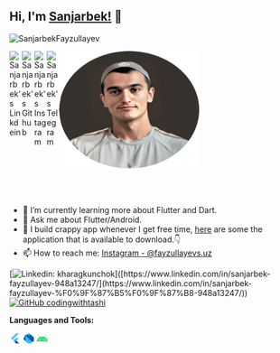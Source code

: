 ## Hi, I'm [Sanjarbek!](https://www.instagram.com/fayzullayevs.uz/) 👋

<p align="left"> <img src="https://komarev.com/ghpvc/?username=sanjarbekfayzullayev&label=Views&color=blue&style=plastic" alt="SanjarbekFayzullayev" /> </p>

<a href="https://www.instagram.com/fayzullayevs.uz/"><img src="https://github.com/SanjarbekFayzullayev/SanjarbekFayzullayev/blob/main/user-photoaidcom-cropped-removebg-preview.png" width="248" height="208" ></a>
<a href="https://www.linkedin.com/in/sanjarbek-fayzullayev-948a13247/">
  <img align="left" alt="Sanjarbek's Linkdein" width="22px" src="https://cdn.jsdelivr.net/npm/simple-icons@v3/icons/linkedin.svg" />
</a>
<a href="https://github.com/SanjarbekFayzullayev">
  <img align="left" alt="Sanjarbek's Github" width="22px" src="https://cdn.jsdelivr.net/npm/simple-icons@v3/icons/github.svg" />
</a>
<a href="https://www.instagram.com/fayzullayevs.uz/">
  <img align="left" alt="Sanjarbek's Instagram" width="22px" src="https://cdn.jsdelivr.net/npm/simple-icons@v3/icons/instagram.svg" />
</a>
<a href="https://t.me/SanjarbekFayzullayev">
  <img align="left" alt="Sanjarbek's Telegram" width="22px" src="https://cdn.jsdelivr.net/npm/simple-icons@v3/icons/telegram.svg" />
</a>

<br/>
<br/>



- 🌱 I’m currently learning more about Flutter and Dart.
- 💬 Ask me about Flutter/Android.
- 📱 I build crappy app whenever I get free time, [here](https://play.google.com/store/apps/dev?id=6201008957698378119) are some the application that is available to download.👇
- 📫 How to reach me: [Instagram - @fayzullayevs.uz](https://www.instagram.com/fayzullayevs.uz/)


[![Linkedin: kharagkunchok](https://img.shields.io/badge/-SanjarbekFayzullayev-blue?style=flat-square&logo=Linkedin&logoColor=white&link=[https://www.linkedin.com/in/sanjarbek-fayzullayev-948a13247/](https://www.linkedin.com/in/sanjarbek-fayzullayev-%F0%9F%87%B5%F0%9F%87%B8-948a13247/))]([https://www.linkedin.com/in/sanjarbek-fayzullayev-948a13247/](https://www.linkedin.com/in/sanjarbek-fayzullayev-%F0%9F%87%B5%F0%9F%87%B8-948a13247/))
[![GitHub codingwithtashi](https://img.shields.io/github/followers/SanjarbekFayzullayev?label=follow&style=social)](https://github.com/SanjarbekFayzullayev)


**Languages and Tools:**  

<code><img height="20" src="https://raw.githubusercontent.com/github/explore/80688e429a7d4ef2fca1e82350fe8e3517d3494d/topics/flutter/flutter.png"></code>
<code><img height="20" src="https://raw.githubusercontent.com/github/explore/80688e429a7d4ef2fca1e82350fe8e3517d3494d/topics/dart/dart.png"></code>
<code><img height="20" src="https://raw.githubusercontent.com/github/explore/80688e429a7d4ef2fca1e82350fe8e3517d3494d/topics/android/android.png"></code>

<!-- <a href="https://github.com/codingwithtashi">
  <img align="center" src="https://github-readme-stats.vercel.app/api/top-langs/?username=codingwithtashi&theme=light&hide_langs_below=1" />
</a> -->
<!-- <a href="https://github.com/codingwithtashi">
 <img align="center" src="https://github-readme-stats.vercel.app/api?username=codingwithtashi&show_icons=true&theme=light&line_height=27" alt="Kunchok's github stats"/>
</a> -->

